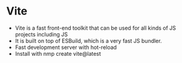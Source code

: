 # Vite
- Vite is a fast front-end toolkit that can be used for all kinds of JS projects including JS
- It is built on top of ESBuild, which is a very fast JS bundler.
- Fast development server with hot-reload
- Install with nmp create vite@latest

  
